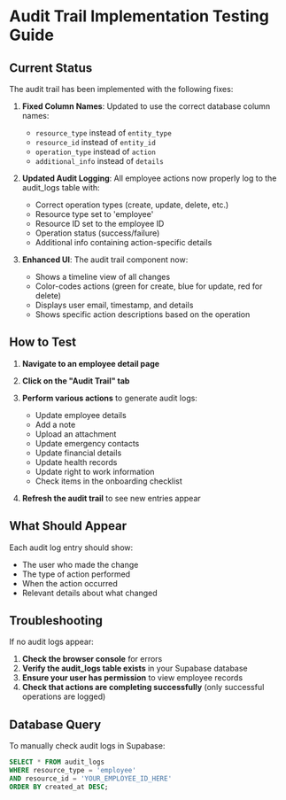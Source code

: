 # Audit Trail Implementation Testing Guide

## Current Status

The audit trail has been implemented with the following fixes:

1. **Fixed Column Names**: Updated to use the correct database column names:
   - `resource_type` instead of `entity_type`
   - `resource_id` instead of `entity_id`
   - `operation_type` instead of `action`
   - `additional_info` instead of `details`

2. **Updated Audit Logging**: All employee actions now properly log to the audit_logs table with:
   - Correct operation types (create, update, delete, etc.)
   - Resource type set to 'employee'
   - Resource ID set to the employee ID
   - Operation status (success/failure)
   - Additional info containing action-specific details

3. **Enhanced UI**: The audit trail component now:
   - Shows a timeline view of all changes
   - Color-codes actions (green for create, blue for update, red for delete)
   - Displays user email, timestamp, and details
   - Shows specific action descriptions based on the operation

## How to Test

1. **Navigate to an employee detail page**
2. **Click on the "Audit Trail" tab**
3. **Perform various actions** to generate audit logs:
   - Update employee details
   - Add a note
   - Upload an attachment
   - Update emergency contacts
   - Update financial details
   - Update health records
   - Update right to work information
   - Check items in the onboarding checklist

4. **Refresh the audit trail** to see new entries appear

## What Should Appear

Each audit log entry should show:
- The user who made the change
- The type of action performed
- When the action occurred
- Relevant details about what changed

## Troubleshooting

If no audit logs appear:

1. **Check the browser console** for errors
2. **Verify the audit_logs table exists** in your Supabase database
3. **Ensure your user has permission** to view employee records
4. **Check that actions are completing successfully** (only successful operations are logged)

## Database Query

To manually check audit logs in Supabase:

```sql
SELECT * FROM audit_logs 
WHERE resource_type = 'employee' 
AND resource_id = 'YOUR_EMPLOYEE_ID_HERE'
ORDER BY created_at DESC;
```
